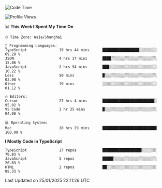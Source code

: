 <!--START_SECTION:waka-->
![Code Time](http://img.shields.io/badge/Code%20Time-7%2C260%20hrs%2042%20mins-blue)

![Profile Views](http://img.shields.io/badge/Profile%20Views-0-blue)

📊 **This Week I Spent My Time On** 

```text
🕑︎ Time Zone: Asia/Shanghai

💬 Programming Languages: 
TypeScript               19 hrs 44 mins      █████████████████░░░░░░░░   69.29 % 
JSON                     4 hrs 17 mins       ████░░░░░░░░░░░░░░░░░░░░░   15.06 % 
JavaScript               2 hrs 54 mins       ███░░░░░░░░░░░░░░░░░░░░░░   10.22 % 
Less                     50 mins             █░░░░░░░░░░░░░░░░░░░░░░░░   02.98 % 
Other                    19 mins             ░░░░░░░░░░░░░░░░░░░░░░░░░   01.12 % 

🔥 Editors: 
Cursor                   27 hrs 4 mins       ████████████████████████░   95.02 % 
VS Code                  1 hr 25 mins        █░░░░░░░░░░░░░░░░░░░░░░░░   04.98 % 

💻 Operating System: 
Mac                      28 hrs 29 mins      █████████████████████████   100.00 % 
```

**I Mostly Code in TypeScript** 

```text
TypeScript               17 repos            ██████████████████░░░░░░░   70.83 % 
JavaScript               5 repos             █████░░░░░░░░░░░░░░░░░░░░   20.83 % 
HTML                     2 repos             ██░░░░░░░░░░░░░░░░░░░░░░░   08.33 % 
```




 Last Updated on 25/01/2025 22:11:26 UTC
<!--END_SECTION:waka-->
